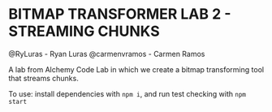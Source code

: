 # BITMAP TRANSFORMER LAB 2 - STREAMING CHUNKS

@RyLuras - Ryan Luras
@carmenvramos - Carmen Ramos

A lab from Alchemy Code Lab in which we create a bitmap transforming tool that streams chunks.

To use: install dependencies with `npm i`, and run test checking with `npm start`